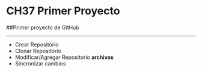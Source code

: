 # CH37 Primer  Proyecto

##Primer proyecto de GitHub


---


* Crear Repositorio
* Clonar Repositorio
* Modificar/Agregar Repositorio **archivos**
* Sincronizar cambios
